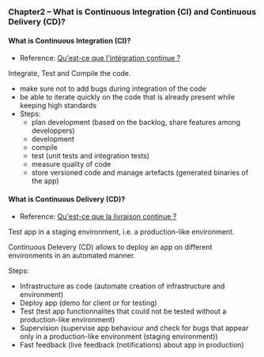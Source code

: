 ### Chapter2 – What is Continuous Integration (CI) and Continuous Delivery (CD)?

####  What is Continuous Integration (CI)?

- Reference: [Qu'est-ce que l'intégration continue ?](https://openclassrooms.com/fr/courses/2035736-mettez-en-place-lintegration-et-la-livraison-continues-avec-la-demarche-devops/6182691-quest-ce-que-lintegration-continue)

Integrate, Test and Compile the code.

- make sure not to add bugs during integration of the code
- be able to iterate quickly on the code that is already present while keeping high standards
- Steps:
    - plan development (based on the backlog, share features among developpers)
    - development
    - compile
    - test (unit tests and integration tests)
    - measure quality of code
    - store versioned code and manage artefacts (generated binaries of the app)

####  What is Continuous Delivery (CD)?

- Reference: [Qu'est-ce que la livraison continue ?](https://openclassrooms.com/fr/courses/2035736-mettez-en-place-lintegration-et-la-livraison-continues-avec-la-demarche-devops/6183043-quest-ce-que-la-livraison-continue)

Test app in a staging environment, i.e. a production-like environment.

Continuous Delevery (CD) allows to deploy an app on different environments in an automated manner.

Steps:
- Infrastructure as code (automate creation of infrastructure and environment)
- Deploy app (demo for client or for testing)
- Test (test app functionnalites that could not be tested without a production-like environment)
- Supervision (supervise app behaviour and check for bugs that appear only in a production-like environment (staging environment))
- Fast feedback (live feedback (notifications) about app in production)


